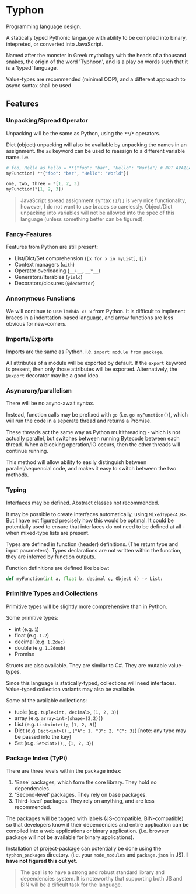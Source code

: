 # Typhon

Programming language design.

A statically typed Pythonic langauge with ability to be compiled into binary, intepreted, or 
converted into JavaScript.

Named after the monster in Greek mythology with the heads of a thousand snakes, the origin of 
the word 'Typhoon', and is a play on words such that it is a 'typed' language.

Value-types are recommended (minimal OOP), and a different approach to async syntax shall be 
used

## Features

### Unpacking/Spread Operator

Unpacking will be the same as Python, using the `**`/`*` operators.

Dict (object) unpacking will also be available by unpacking the names in an assignment. 
the `as` keyword can be used to reassign to a different variable name. i.e.
```python
# foo, Hello as hello = **{"foo": "bar", "Hello": "World"} # NOT AVAILABLE
myFunction( **{"foo": "bar", "Hello": "World"})

one, two, three = *[1, 2, 3]
myFunction(*[1, 2, 3])
```
> JavaScript spread assignment syntax `{}`/`[]` is very nice functionality, however, I 
> do not want to use braces so carelessly. Object/Dict unpacking into variables will
> not be allowed into the spec of this language (unless something better can be figured).

### Fancy-Features

Features from Python are still present:
* List/Dict/Set comprehension (`[x for x in myList]`, `[]`)
* Context managers (`with`)
* Operator overloading (`__+__`, `__*__`)
* Generators/Iterables (`yield`)
* Decorators/closures (`@decorator`)

### Annonymous Functions

We will continue to use `lambda x: x` from Python. It is difficult to implenent braces in a 
indentation-based language, and arrow functions are less obvious for new-comers.

### Imports/Exports

Imports are the same as Python. i.e. `import module from package`.

All attributes of a module will be exported by default. If the `export` keyword is present,
then only those attributes will be exported. Alternatively, the `@export` decorator may be
a good idea.

### Asyncrony/parallelism

There will be no async-await syntax.

Instead, function calls may be prefixed with `go` (i.e. `go myFunction()`), which will run the
code in a seperate thread and returns a Promise. 

These threads act the same way as Python multithreading - which is 
not actually parallel, but switches between running Bytecode between each thread. When a 
blocking operation/IO occurs, then the other threads will continue running. 

This method will allow ability to easily distinguish between parallel/sequencial code, and makes
it easy to switch between the two methods.

### Typing

Interfaces may be defined. Abstract classes not recommended.

It may be possible to create interfaces automatically, using `MixedType<A,B>`. But I have not
figured precisely how this would be optimal. It could be potentially used to ensure that 
interfaces do not need to be defined at all - when mixed-type lists are present.

Types are defined in function (header) definitions. (The return type and input parameters). 
Types declarations are not written within the function, they are inferred by function outputs.

Function definitions are defined like below:
```python
def myFunction(int a, float b, decimal c, Object d) -> List:
```

### Primitive Types and Collections

Primitive types will be slightly more comprehensive than in Python. 

Some primitive types:
* int (e.g. `1`)
* float (e.g. `1.2`)
* decimal (e.g. `1.2dec`)
* double (e.g. `1.2doub`)
* Promise

Structs are also available. They are similar to C#. They are mutable value-types.

Since this language is statically-typed, collections will need interfaces. Value-typed collection 
variants may also be available.

Some of the available collections:
* tuple (e.g. `tuple<int, decimal>`, `(1, 2, 3)`)
* array (e.g. `array<int>(shape=(2,2))`)
* List (e.g. `List<int>();`, `[1, 2, 3]`)
* Dict (e.g. `Dict<int>();`, `{"A": 1, "B": 2, "C": 3}`) [note: any type may be passed into the key]
* Set (e.g. `Set<int>();`, `{1, 2, 3}`)

### Package Index (TyPi)

There are three levels within the package index:
1. 'Base' packages, which form the core library. They hold no dependencies.
2. 'Second-level' packages. They rely on base packages.
3. Third-level' packages. They rely on anything, and are less recommended.

The packages will be tagged with labels (JS-compatible, BIN-compatible) so that developers
know if their dependencies and entire application can be compiled into a web applications 
or binary application. (i.e. browser package will not be available for binary applications).

Installation of project-package can potentially be done using the `typhon_packages` directory. 
(i.e. your `node_modules` and `package.json` in JS). **I have not figured this out yet**.

> The goal is to have a strong and robust standard library and dependencies system.
> It is noteworthy that supporting both JS and BIN will be a dificult task for the language.

